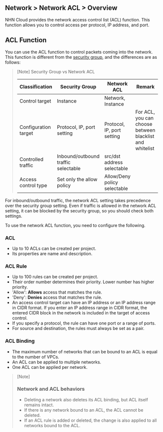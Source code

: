 ## Network > Network ACL > Overview

NHN Cloud provides the network access control list (ACL) function.
This function allows you to control access per protocol, IP address, and port.


## ACL Function

You can use the ACL function to control packets coming into the network.
This function is different from the [security group](https://docs.toast.com/en/Network/VPC/en/Security%20Groups/en/overview/), and the differences are as follows:

> [Note] Security Group vs Network ACL
>
> | Classification | Security Group | Network ACL | Remark |
> |--|--|--|--|
> | Control target | Instance | Network, Instance | |
> | Configuration target | Protocol, IP, port setting | Protocol, IP, port setting | For ACL, you can choose between blacklist and whitelist |
> | Controlled traffic | Inbound/outbound traffic<br>selectable | src/dst address selectable |
> | Access control type | Set only the allow policy | Allow/Deny policy selectable |

For inbound/outbound traffic, the network ACL setting takes precedence over the security group setting.
Even if traffic is allowed in the network ACL setting, it can be blocked by the security group, so you should check both settings.

To use the network ACL function, you need to configure the following.

### ACL
* Up to 10 ACLs can be created per project.
* Its properties are name and description.


### ACL Rule
* Up to 100 rules can be created per project.
* Their order number determines their priority. Lower number has higher priority.
* 'Allow': **Allows** access that matches the rule.
* 'Deny': **Denies** access that matches the rule.
* An access control target can have an IP address or an IP address range in CIDR format. If you enter an IP address range in CIDR format, the entered CIDR block in the network is included in the target of access control.
* If you specify a protocol, the rule can have one port or a range of ports.
* For source and destination, the rules must always be set as a pair.


### ACL Binding
* The maximum number of networks that can be bound to an ACL is equal to the number of VPCs.
* An ACL can be applied to multiple networks.
* One ACL can be applied per network.

> [Note]
> ### Network and ACL behaviors
> * Deleting a network also deletes its ACL binding, but ACL itself remains intact.
> * If there is any network bound to an ACL, the ACL cannot be deleted.
> * If an ACL rule is added or deleted, the change is also applied to all networks bound to the ACL.
